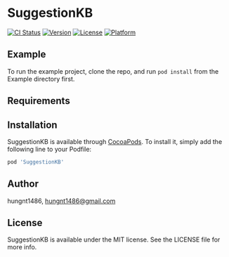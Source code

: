 # SuggestionKB

[![CI Status](https://img.shields.io/travis/hungnt1486/SuggestionKB.svg?style=flat)](https://travis-ci.org/hungnt1486/SuggestionKB)
[![Version](https://img.shields.io/cocoapods/v/SuggestionKB.svg?style=flat)](https://cocoapods.org/pods/SuggestionKB)
[![License](https://img.shields.io/cocoapods/l/SuggestionKB.svg?style=flat)](https://cocoapods.org/pods/SuggestionKB)
[![Platform](https://img.shields.io/cocoapods/p/SuggestionKB.svg?style=flat)](https://cocoapods.org/pods/SuggestionKB)

## Example

To run the example project, clone the repo, and run `pod install` from the Example directory first.

## Requirements

## Installation

SuggestionKB is available through [CocoaPods](https://cocoapods.org). To install
it, simply add the following line to your Podfile:

```ruby
pod 'SuggestionKB'
```

## Author

hungnt1486, hungnt1486@gmail.com

## License

SuggestionKB is available under the MIT license. See the LICENSE file for more info.

